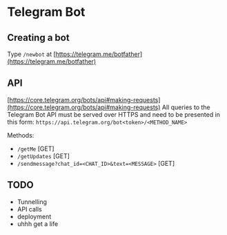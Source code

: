 # Telegram Bot

## Creating a bot
Type `/newbot` at [https://telegram.me/botfather](https://telegram.me/botfather)

## API
[https://core.telegram.org/bots/api#making-requests](https://core.telegram.org/bots/api#making-requests)
All queries to the Telegram Bot API must be served over HTTPS and need to be presented in this form: `https://api.telegram.org/bot<token>/<METHOD_NAME>`

Methods:
- `/getMe` [GET]
- `/getUpdates` [GET]
- `/sendmessage?chat_id=<CHAT_ID>&text=<MESSAGE>` [GET]

## TODO
- Tunnelling
- API calls
- deployment
- uhhh get a life
